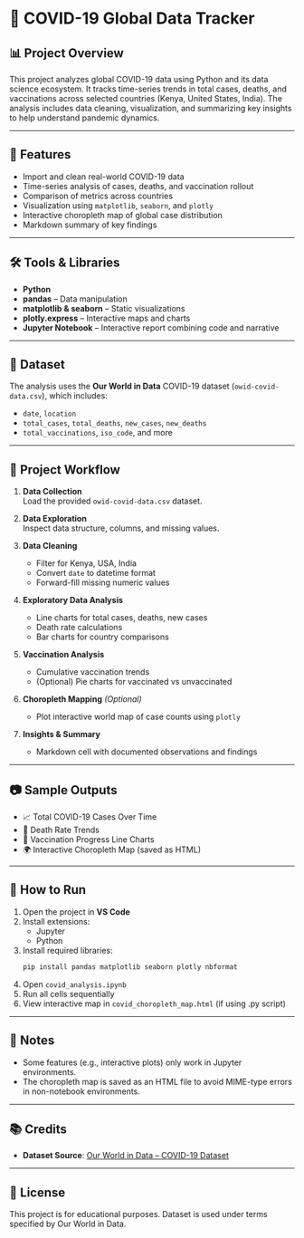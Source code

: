 # 🦠 COVID-19 Global Data Tracker

## 📊 Project Overview

This project analyzes global COVID-19 data using Python and its data science ecosystem. It tracks time-series trends in total cases, deaths, and vaccinations across selected countries (Kenya, United States, India). The analysis includes data cleaning, visualization, and summarizing key insights to help understand pandemic dynamics.

---

## 🧾 Features

- Import and clean real-world COVID-19 data
- Time-series analysis of cases, deaths, and vaccination rollout
- Comparison of metrics across countries
- Visualization using `matplotlib`, `seaborn`, and `plotly`
- Interactive choropleth map of global case distribution
- Markdown summary of key findings

---

## 🛠️ Tools & Libraries

- **Python**
- **pandas** – Data manipulation
- **matplotlib & seaborn** – Static visualizations
- **plotly.express** – Interactive maps and charts
- **Jupyter Notebook** – Interactive report combining code and narrative

---

## 📁 Dataset

The analysis uses the **Our World in Data** COVID-19 dataset (`owid-covid-data.csv`), which includes:

- `date`, `location`
- `total_cases`, `total_deaths`, `new_cases`, `new_deaths`
- `total_vaccinations`, `iso_code`, and more

---

## 📌 Project Workflow

1. **Data Collection**  
   Load the provided `owid-covid-data.csv` dataset.

2. **Data Exploration**  
   Inspect data structure, columns, and missing values.

3. **Data Cleaning**  
   - Filter for Kenya, USA, India  
   - Convert `date` to datetime format  
   - Forward-fill missing numeric values

4. **Exploratory Data Analysis**  
   - Line charts for total cases, deaths, new cases  
   - Death rate calculations  
   - Bar charts for country comparisons

5. **Vaccination Analysis**  
   - Cumulative vaccination trends  
   - (Optional) Pie charts for vaccinated vs unvaccinated

6. **Choropleth Mapping** *(Optional)*  
   - Plot interactive world map of case counts using `plotly`

7. **Insights & Summary**  
   - Markdown cell with documented observations and findings

---

## 📷 Sample Outputs

- 📈 Total COVID-19 Cases Over Time
- 🧮 Death Rate Trends
- 💉 Vaccination Progress Line Charts
- 🌍 Interactive Choropleth Map (saved as HTML)

---

## 🚀 How to Run

1. Open the project in **VS Code**
2. Install extensions:
   - Jupyter
   - Python
3. Install required libraries:
   ```bash
   pip install pandas matplotlib seaborn plotly nbformat 

4. Open `covid_analysis.ipynb`
5. Run all cells sequentially
6. View interactive map in `covid_choropleth_map.html` (if using .py script)

---

## 📌 Notes

* Some features (e.g., interactive plots) only work in Jupyter environments.
* The choropleth map is saved as an HTML file to avoid MIME-type errors in non-notebook environments.

---

## 📚 Credits

* **Dataset Source**: [Our World in Data – COVID-19 Dataset]([https://www.kaggle.com/datasets/sandhyakrishnan02/latest-covid-19-dataset-worldwide])

---

## 📝 License

This project is for educational purposes. Dataset is used under terms specified by Our World in Data.

```
```
